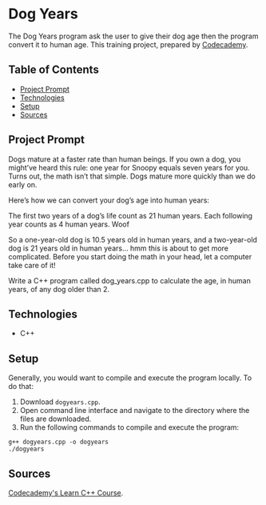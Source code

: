 # Dog Years
The Dog Years program ask the user to give their dog age then the program convert it to human age. This training project, prepared by [Codecademy](https://www.codecademy.com/learn/learn-c-plus-plus).

## Table of Contents

- [Project Prompt](#project-prompt)
- [Technologies](#technologies)
- [Setup](#setup)
- [Sources](#sources)

## Project Prompt
Dogs mature at a faster rate than human beings. If you own a dog, you might’ve heard this rule: one year for Snoopy equals seven years for you. Turns out, the math isn’t that simple. Dogs mature more quickly than we do early on.

Here’s how we can convert your dog’s age into human years:

The first two years of a dog’s life count as 21 human years.
Each following year counts as 4 human years.
Woof

So a one-year-old dog is 10.5 years old in human years, and a two-year-old dog is 21 years old in human years… hmm this is about to get more complicated. Before you start doing the math in your head, let a computer take care of it!

Write a C++ program called dog_years.cpp to calculate the age, in human years, of any dog older than 2.

## Technologies

- C++

## Setup

Generally, you would want to compile and execute the program locally. To do that:

1. Download `dogyears.cpp`.
2. Open command line interface and navigate to the directory where the files are downloaded.
3. Run the following commands to compile and execute the program:

```git
g++ dogyears.cpp -o dogyears
./dogyears
```

## Sources
[Codecademy's Learn C++ Course](https://www.codecademy.com/learn/learn-c-plus-plus
).
